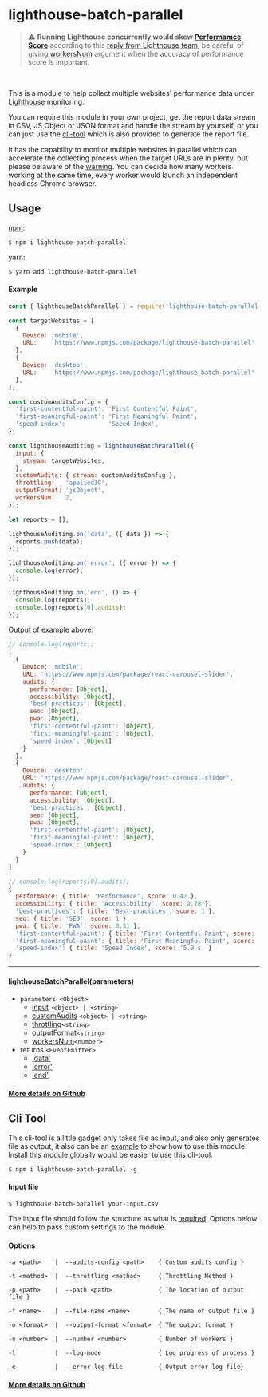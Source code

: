 # lighthouse-batch-parallel

> :warning: **Running Lighthouse concurrently would skew [Performamce Score](https://developers.google.com/web/tools/lighthouse/v3/scoring#perf)** according to this [reply from Lighthouse team](https://github.com/GoogleChrome/lighthouse/issues/7104#issuecomment-458368476), be careful of giving [workersNum](#workersNum-optional) argument when the accuracy of performance score is important.

<br>

This is a module to help collect multiple websites' performance data under [Lighthouse](https://github.com/GoogleChrome/lighthouse) monitoring.

You can require this module in your own project, get the report data stream in CSV, JS Object or JSON format and handle the stream by yourself, or you can just use the [cli-tool](#cli-tool) which is also provided to generate the report file.

It has the capability to monitor multiple websites in parallel which can accelerate the collecting process when the target URLs are in plenty, but please be aware of the [warning](#lighthouse-batch-parallel). You can decide how many workers working at the same time, every worker would launch an independent headless Chrome browser.

## Usage

[npm](https://www.npmjs.com/package/lighthouse-batch-parallel):

`$ npm i lighthouse-batch-parallel`

yarn:

`$ yarn add lighthouse-batch-parallel`

#### Example

```js
const { lighthouseBatchParallel } = require('lighthouse-batch-parallel');

const targetWebsites = [
  {
    Device: 'mobile',
    URL:    'https://www.npmjs.com/package/lighthouse-batch-parallel'
  },
  {
    Device: 'desktop',
    URL:    'https://www.npmjs.com/package/lighthouse-batch-parallel'
  },
];

const customAuditsConfig = {
  'first-contentful-paint': 'First Contentful Paint',
  'first-meaningful-paint': 'First Meaningful Paint',
  'speed-index':            'Speed Index',
};

const lighthouseAuditing = lighthouseBatchParallel({ 
  input: {
    stream: targetWebsites,
  },
  customAudits: { stream: customAuditsConfig },
  throttling:   'applied3G',
  outputFormat: 'jsObject',
  workersNum:   2,
});

let reports = [];

lighthouseAuditing.on('data', ({ data }) => {
  reports.push(data);
});

lighthouseAuditing.on('error', ({ error }) => {
  console.log(error);
});

lighthouseAuditing.on('end', () => {
  console.log(reports);
  console.log(reports[0].audits);
});
```
Output of example above:
```js
// console.log(reports);
[
  {
    Device: 'mobile',
    URL: 'https://www.npmjs.com/package/react-carousel-slider',
    audits: {
      performance: [Object],
      accessibility: [Object],
      'best-practices': [Object],
      seo: [Object],
      pwa: [Object],
      'first-contentful-paint': [Object],
      'first-meaningful-paint': [Object],
      'speed-index': [Object]
    }
  },
  {
    Device: 'desktop',
    URL: 'https://www.npmjs.com/package/react-carousel-slider',
    audits: {
      performance: [Object],
      accessibility: [Object],
      'best-practices': [Object],
      seo: [Object],
      pwa: [Object],
      'first-contentful-paint': [Object],
      'first-meaningful-paint': [Object],
      'speed-index': [Object]
    }
  }
]

// console.log(reports[0].audits);
{
  performance: { title: 'Performance', score: 0.42 },
  accessibility: { title: 'Accessibility', score: 0.78 },
  'best-practices': { title: 'Best-practices', score: 1 },
  seo: { title: 'SEO', score: 1 },
  pwa: { title: 'PWA', score: 0.31 },
  'first-contentful-paint': { title: 'First Contentful Paint', score: '2.7 s' },
  'first-meaningful-paint': { title: 'First Meaningful Paint', score: '4.2 s' },
  'speed-index': { title: 'Speed Index', score: '5.9 s' }
}
```

---

#### lighthouseBatchParallel(parameters)
* `parameters <Object>`
    * [input](https://github.com/Carr1005/lighthouse-batch-parallel/tree/master#input) `<object> | <string>`
    * [customAudits](https://github.com/Carr1005/lighthouse-batch-parallel/tree/master#customAudits-optional) `<object> | <string>`
    * [throttling](https://github.com/Carr1005/lighthouse-batch-parallel/tree/master#throttling-optional)`<string>`
    * [outputFormat](https://github.com/Carr1005/lighthouse-batch-parallel/tree/master#outputFormat-optional)`<string>`
    * [workersNum](https://github.com/Carr1005/lighthouse-batch-parallel/tree/master#workersNum-optional)`<number>`
* returns `<EventEmitter>`
    * ['data'](https://github.com/Carr1005/lighthouse-batch-parallel/tree/master#event-data)
    * ['error'](https://github.com/Carr1005/lighthouse-batch-parallel/tree/master#event-error)
    * ['end'](https://github.com/Carr1005/lighthouse-batch-parallel/tree/master#event-end)

#### [More details on Github](https://github.com/Carr1005/lighthouse-batch-parallel/tree/master#parameters)

## Cli Tool
This cli-tool is a little gadget only takes file as input, and also only generates file as output, it also can be an [example](https://github.com/Carr1005/lighthouse-batch-parallel/blob/master/lighthouse-batch-parallel.js) to show how to use this module. Install this module globally would be easier to use this cli-tool.

`$ npm i lighthouse-batch-parallel -g`

#### Input file

`$ lighthouse-batch-parallel your-input.csv`

The input file should follow the structure as what is [required](https://github.com/Carr1005/lighthouse-batch-parallel/tree/master#input). Options below can help to pass custom settings to the module.

#### Options

```
-a <path>   ||  --audits-config <path>    { Custom audits config }

-t <method> ||  --throttling <method>     { Throttling Method }

-p <path>   ||  --path <path>             { The location of output file }

-f <name>   ||  --file-name <name>        { The name of output file }

-o <format> ||  --output-format <format>  { The output format }

-n <number> ||  --number <number>         { Number of workers }

-l          ||  --log-mode                { Log progress of process }

-e          ||  --error-log-file          { Output error log file}
```
#### [More details on Github](https://github.com/Carr1005/lighthouse-batch-parallel/tree/master#options)

